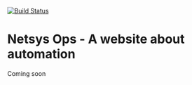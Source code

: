 [![Build Status](https://travis-ci.org/netsysops/netsysops.github.io.svg?branch=master)](https://travis-ci.org/netsysops/netsysops.github.io)

# Netsys Ops - A website about automation

Coming soon
